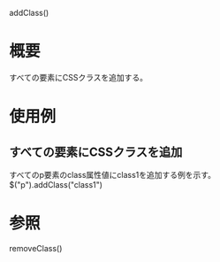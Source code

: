 addClass()

# 概要
すべての要素にCSSクラスを追加する。

# 使用例
## すべての要素にCSSクラスを追加
すべてのp要素のclass属性値にclass1を追加する例を示す。
    $("p").addClass("class1")

# 参照
removeClass()
